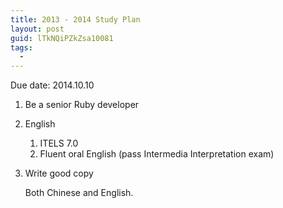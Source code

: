```yaml
---
title: 2013 - 2014 Study Plan
layout: post
guid: lTkNQiPZkZsa10081
tags:
  - 
---
```


Due date: 2014.10.10

1. Be a senior Ruby developer

2. English

     1. ITELS 7.0
     2. Fluent oral English (pass Intermedia Interpretation  exam)


3. Write good copy

	Both Chinese and English.

